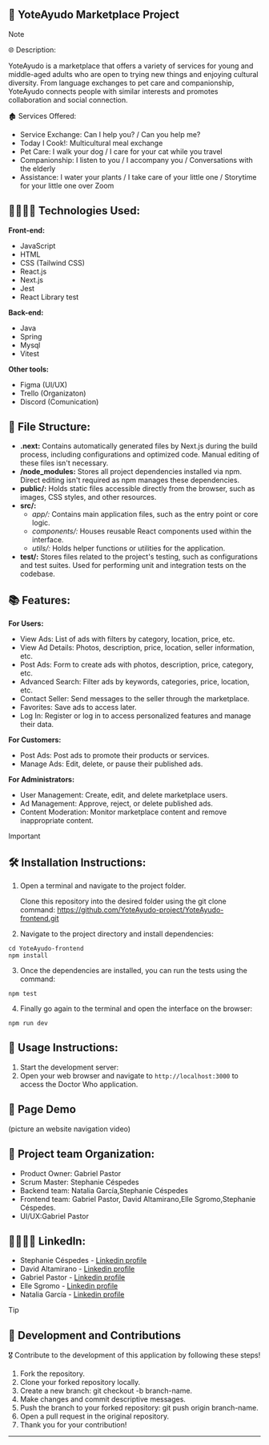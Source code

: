 ## 🤝 YoteAyudo Marketplace Project

> [!NOTE]  
> 🌐 Description:
>
> YoteAyudo is a marketplace that offers a variety of services for young and middle-aged adults who are open to trying new things and enjoying cultural diversity. From language exchanges to pet care and companionship, YoteAyudo connects people with similar interests and promotes collaboration and social connection.
> 
> 🏚️ Services Offered:
>
- Service Exchange: Can I help you? / Can you help me?
- Today I Cook!: Multicultural meal exchange
- Pet Care: I walk your dog / I care for your cat while you travel
- Companionship: I listen to you / I accompany you / Conversations with the elderly
- Assistance: I water your plants / I take care of your little one / Storytime for your little one over Zoom

## 👩‍💻🧑‍💻 Technologies Used:

**Front-end:**
- JavaScript
- HTML
- CSS (Tailwind CSS)
- React.js
- Next.js
- Jest
- React Library test

 **Back-end:** 
 - Java
 - Spring
 - Mysql
 - Vitest

**Other tools:** 
- Figma (UI/UX)
- Trello (Organizaton)
- Discord (Comunication)

## 📁 File Structure:

- **.next:** Contains automatically generated files by Next.js during the build process, including configurations and optimized code. Manual 
    editing of these files isn't necessary.
- **/node_modules:** Stores all project dependencies installed via npm. Direct editing isn't required as npm manages these dependencies.
- **public/:** Holds static files accessible directly from the browser, such as images, CSS styles, and other resources.
- **src/:**
  - _app/:_ Contains main application files, such as the entry point or core logic.
  - _components/:_ Houses reusable React components used within the interface.
  - _utils/:_ Holds helper functions or utilities for the application.
- **test/:** Stores files related to the project's testing, such as configurations and test suites. Used for performing unit and integration 
    tests on the codebase.

## 📚 Features:

**For Users:**
- View Ads: List of ads with filters by category, location, price, etc.
- View Ad Details: Photos, description, price, location, seller information, etc.
- Post Ads: Form to create ads with photos, description, price, category, etc.
- Advanced Search: Filter ads by keywords, categories, price, location, etc.
- Contact Seller: Send messages to the seller through the marketplace.
- Favorites: Save ads to access later.
- Log In: Register or log in to access personalized features and manage their data.

**For Customers:**
- Post Ads: Post ads to promote their products or services.
- Manage Ads: Edit, delete, or pause their published ads.

**For Administrators:** 
- User Management: Create, edit, and delete marketplace users.
- Ad Management: Approve, reject, or delete published ads.
- Content Moderation: Monitor marketplace content and remove inappropriate content.

> [!IMPORTANT]
>
> ## 🛠 Installation Instructions:

1. Open a terminal and navigate to the project folder.

   Clone this repository into the desired folder using the git clone command:
   https://github.com/YoteAyudo-project/YoteAyudo-frontend.git 

2. Navigate to the project directory and install dependencies:

```
cd YoteAyudo-frontend
npm install
```

3. Once the dependencies are installed, you can run the tests using the command:

```
npm test
```

4. Finally go again to the terminal and open the interface on the browser:

```
npm run dev
```

## 📝 Usage Instructions:

1. Start the development server:
2. Open your web browser and navigate to `http://localhost:3000` to access the Doctor Who application.

## 🔎 Page Demo

(picture an website navigation video)

## 👥 Project team Organization:

- Product Owner: Gabriel Pastor
- Scrum Master: Stephanie Céspedes
- Backend team: Natalia García,Stephanie Céspedes
- Frontend team: Gabriel Pastor, David Altamirano,Elle Sgromo,Stephanie Céspedes.
- UI/UX:Gabriel Pastor

## 👩‍💻🧑‍💻 LinkedIn:

- Stephanie Céspedes - [Linkedin profile](https://www.linkedin.com/in/stephanie-cespedes)
- David Altamirano - [Linkedin profile](https://www.linkedin.com/in/jdaltamiranodev/)
- Gabriel Pastor - [Linkedin profile](https://www.linkedin.com/in/byron-gabriel-pastor-viteri/)
- Elle Sgromo - [Linkedin profile](https://www.linkedin.com/in/elle-sgromo-garc%C3%ADa-ab865b2a3/) 
- Natalia García - [Linkedin profile](https://www.linkedin.com/in/elle-sgromo-garc%C3%ADa-ab865b2a3/) 

> [!TIP]
>
> ## 🚀 Development and Contributions

🎖 Contribute to the development of this application by following these steps!

1. Fork the repository.
2. Clone your forked repository locally.
3. Create a new branch: git checkout -b branch-name.
4. Make changes and commit descriptive messages.
5. Push the branch to your forked repository: git push origin branch-name.
6. Open a pull request in the original repository.
7. Thank you for your contribution!

---



